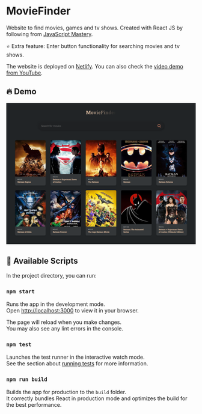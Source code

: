 # MovieFinder

Website to find movies, games and tv shows. Created with React JS by following from [JavaScript Mastery](https://youtu.be/b9eMGE7QtTk).

:star: Extra feature: Enter button functionality for searching movies and tv shows.

The website is deployed on [Netlify](https://react-crash-js-mastery.netlify.app/). You can also check the [video demo from YouTube](https://youtu.be/8S8tFoEDz_w).


## 🔥 Demo

![Demo](https://raw.githubusercontent.com/FahimFBA/react-crash/main/Demo.png)

## 🔖 Available Scripts

In the project directory, you can run:

### `npm start`

Runs the app in the development mode.\
Open [http://localhost:3000](http://localhost:3000) to view it in your browser.

The page will reload when you make changes.\
You may also see any lint errors in the console.

### `npm test`

Launches the test runner in the interactive watch mode.\
See the section about [running tests](https://facebook.github.io/create-react-app/docs/running-tests) for more information.

### `npm run build`

Builds the app for production to the `build` folder.\
It correctly bundles React in production mode and optimizes the build for the best performance.
